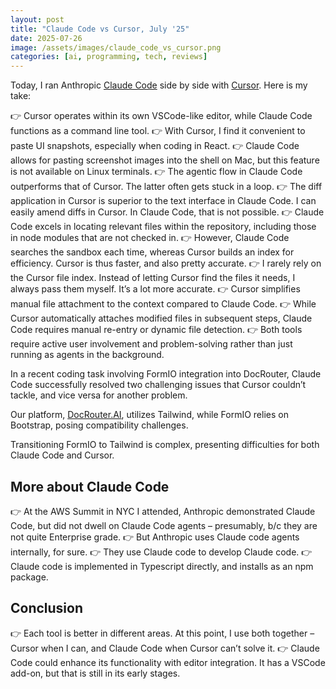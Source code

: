 ```yaml
---
layout: post
title: "Claude Code vs Cursor, July '25"
date: 2025-07-26
image: /assets/images/claude_code_vs_cursor.png
categories: [ai, programming, tech, reviews]
---
```


Today, I ran Anthropic [Claude Code](https://claude.ai/code) side by side with [Cursor](https://cursor.sh). Here is my take:

👉 Cursor operates within its own VSCode-like editor, while Claude Code functions as a command line tool.
👉 With Cursor, I find it convenient to paste UI snapshots, especially when coding in React.
👉 Claude Code allows for pasting screenshot images into the shell on Mac, but this feature is not available on Linux terminals.
👉 The agentic flow in Claude Code outperforms that of Cursor. The latter often gets stuck in a loop.
👉 The diff application in Cursor is superior to the text interface in Claude Code. I can easily amend diffs in Cursor. In Claude Code, that is not possible.
👉 Claude Code excels in locating relevant files within the repository, including those in node modules that are not checked in.
👉 However, Claude Code searches the sandbox each time, whereas Cursor builds an index for efficiency. Cursor is thus faster, and also pretty accurate.
👉 I rarely rely on the Cursor file index. Instead of letting Cursor find the files it needs, I always pass them myself. It’s a lot more accurate.
👉 Cursor simplifies manual file attachment to the context compared to Claude Code.
👉 While Cursor automatically attaches modified files in subsequent steps, Claude Code requires manual re-entry or dynamic file detection.
👉 Both tools require active user involvement and problem-solving rather than just running as agents in the background.

In a recent coding task involving FormIO integration into DocRouter, Claude Code successfully resolved two challenging issues that Cursor couldn’t tackle, and vice versa for another problem.

Our platform, [DocRouter.AI](https://docrouter.ai), utilizes Tailwind, while FormIO relies on Bootstrap, posing compatibility challenges.

Transitioning FormIO to Tailwind is complex, presenting difficulties for both Claude Code and Cursor.

## More about Claude Code
👉 At the AWS Summit in NYC I attended, Anthropic demonstrated Claude Code, but did not dwell on Claude Code agents – presumably, b/c they are not quite Enterprise grade.
👉 But Anthropic uses Claude code agents internally, for sure.
👉 They use Claude code to develop Claude code.
👉 Claude code is implemented in Typescript directly, and installs as an npm package.

## Conclusion
👉 Each tool is better in different areas. At this point, I use both together – Cursor when I can, and Claude Code when Cursor can’t solve it.
👉 Claude Code could enhance its functionality with editor integration. It has a VSCode add-on, but that is still in its early stages.